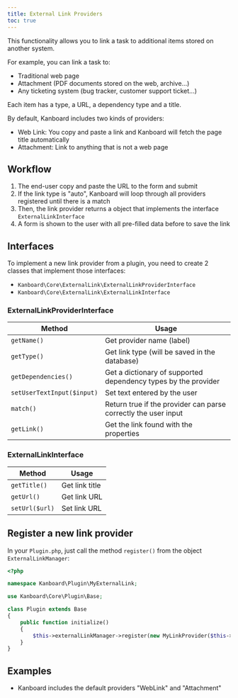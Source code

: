 ```yaml
---
title: External Link Providers
toc: true
---
```


This functionality allows you to link a task to additional items stored on another system.

For example, you can link a task to:

- Traditional web page
- Attachment (PDF documents stored on the web, archive...)
- Any ticketing system (bug tracker, customer support ticket...)

Each item has a type, a URL, a dependency type and a title.

By default, Kanboard includes two kinds of providers:

- Web Link: You copy and paste a link and Kanboard will fetch the page title automatically
- Attachment: Link to anything that is not a web page

Workflow
--------

1. The end-user copy and paste the URL to the form and submit
2. If the link type is "auto", Kanboard will loop through all providers registered until there is a match
3. Then, the link provider returns a object that implements the interface `ExternalLinkInterface`
4. A form is shown to the user with all pre-filled data before to save the link

Interfaces
----------

To implement a new link provider from a plugin, you need to create 2
classes that implement those interfaces:

- `Kanboard\Core\ExternalLink\ExternalLinkProviderInterface`
- `Kanboard\Core\ExternalLink\ExternalLinkInterface`

### ExternalLinkProviderInterface

Method                      | Usage
----------------------------| -------------------------------------------
`getName()`                 | Get provider name (label)
`getType()`                 | Get link type (will be saved in the database)
`getDependencies()`         | Get a dictionary of supported dependency types by the provider
`setUserTextInput($input)`  | Set text entered by the user
`match()`                   | Return true if the provider can parse correctly the user input
`getLink()`                 | Get the link found with the properties

### ExternalLinkInterface

Method            | Usage
------------------| ------------------
`getTitle()`      | Get link title
`getUrl()`        | Get link URL
`setUrl($url)`    | Set link URL

Register a new link provider
----------------------------

In your `Plugin.php`, just call the method `register()` from the object `ExternalLinkManager`:

```php
<?php

namespace Kanboard\Plugin\MyExternalLink;

use Kanboard\Core\Plugin\Base;

class Plugin extends Base
{
    public function initialize()
    {
        $this->externalLinkManager->register(new MyLinkProvider($this->container));
    }
}
```

Examples
--------

- Kanboard includes the default providers "WebLink" and "Attachment"
